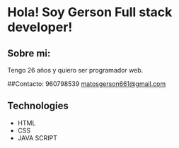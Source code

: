 # Hola! Soy Gerson Full stack developer!

## Sobre mi: 
Tengo 26 años y quiero ser programador web.

##Contacto: 
960798539
matosgerson661@gmail.com

## Technologies
- HTML
- CSS
- JAVA SCRIPT